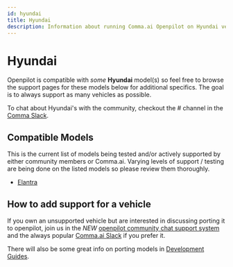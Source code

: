 ```yaml
---
id: hyundai
title: Hyundai
description: Information about running Comma.ai Openpilot on Hyundai vehicles including the Elantra and  others.
---
```

# Hyundai

Openpilot is compatible with *some* **Hyundai** model(s) so feel free to browse the support pages for these models below for additional specifics.
The goal is to always support as many vehicles as possible.

To chat about Hyundai's with the community, checkout the # channel in the [Comma Slack](https://slack.comma.ai).

## Compatible Models

This is the current list of models being tested and/or actively supported by either community members or Comma.ai.  Varying levels of support / testing are being done on the listed models so please review them thoroughly.

* [Elantra](/vehicles/hyundai/elantra.html)

## How to add support for a vehicle

If you own an unsupported vehicle but are interested in discussing porting it to openpilot, join us in the *NEW* [openpilot community chat support system](https://spectrum.chat/openpilot) and the always popular [Comma.ai Slack](https://slack.comma.ai/) if you prefer it.

There will also be some great info on porting models in [Development Guides](../../development/guides/).

